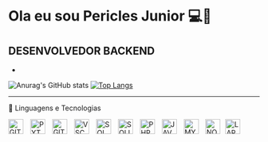 # Ola eu sou Pericles Junior 💻👋

**DESENVOLVEDOR BACKEND**
-
-
![Anurag's GitHub stats](https://github-readme-stats.vercel.app/api?username=PericlesJunior1212&show_icons=true&theme=radical)
[![Top Langs](https://github-readme-stats.vercel.app/api/top-langs/?username=PericlesJunior1212&layout=donut)](https://github.com/PericlesJunior1212/github-readme-stats)

---

🤖 Linguagens e Tecnologias


<img
aligng="left"
alt="GIT"
title="GIT"
width="30px"
style="padding-right:10px;"
src="https://cdn.jsdelivr.net/gh/devicons/devicon@latest/icons/git/git-original.svg" /> <img
aligng="left"
alt="PYTHON"
title="PYTHON"
width="30px"
style="padding-right:10px;"
src="https://cdn.jsdelivr.net/gh/devicons/devicon@latest/icons/python/python-original.svg"/> <img
aligng="left"
alt="GITHUB"
title="GITHUB"
width="30px"
style="padding-right:10px;"
src="https://cdn.jsdelivr.net/gh/devicons/devicon@latest/icons/github/github-original.svg" /> <img
aligng="left"
alt="VSCODE"
title="VSCODE"
width="30px"
style="padding-right:10px;"
src="https://cdn.jsdelivr.net/gh/devicons/devicon@latest/icons/vscode/vscode-original.svg" /> <img
aligng="left"
alt="SQL"
title="SQL"
width="30px"
style="padding-right:10px;"
src="https://cdn.jsdelivr.net/gh/devicons/devicon@latest/icons/azuresqldatabase/azuresqldatabase-original.svg" /> <img
aligng="left"
alt="SQLITE"
title="SQLITE"
width="30px"
style="padding-right:10px;"
src="https://cdn.jsdelivr.net/gh/devicons/devicon@latest/icons/sqlite/sqlite-original.svg" /> <img 
aligng="left"
alt="PHP"
title="PHP"
width="30px"
style="padding-right:10px;"
src="https://cdn.jsdelivr.net/gh/devicons/devicon@latest/icons/php/php-original.svg" /> <img
aligng="left"
alt="JAVASCRIPT"
title="JAVASCRIPT"
width="30px"
style="padding-right:10px;"                                                                                          
src="https://cdn.jsdelivr.net/gh/devicons/devicon@latest/icons/javascript/javascript-original.svg" /> <img 
aligng="left"
alt="MYSQL"
title="MYSQL"
width="30px"
style="padding-right:10px;"                                                                                                         src="https://cdn.jsdelivr.net/gh/devicons/devicon@latest/icons/mysql/mysql-plain-wordmark.svg" /> <img 
aligng="left"
alt="NODE.JS"
title="NODE.JS"
width="30px"
style="padding-right:10px;"                                                                                                                                                   src="https://cdn.jsdelivr.net/gh/devicons/devicon@latest/icons/nodejs/nodejs-plain-wordmark.svg" /><img
aligng="left"
alt="LARAVEL"
title="LARAVEL"
width="30px"
style="padding-right:10px;"                                                                                                                                                                                                                         src="https://cdn.jsdelivr.net/gh/devicons/devicon@latest/icons/laravel/laravel-original-wordmark.svg" />
          
          
          
          
          

          


<!--
**PericlesJunior1212/PericlesJunior1212** is a ✨ _special_ ✨ repository because its `README.md` (this file) appears on your GitHub profile.

Here are some ideas to get you started:

- 🔭 I’m currently working on ...
- 🌱 I’m currently learning ...
- 👯 I’m looking to collaborate on ...
- 🤔 I’m looking for help with ...
- 💬 Ask me about ...
- 📫 How to reach me: ...
- 😄 Pronouns: ...
- ⚡ Fun fact: ...
-->
